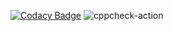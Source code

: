 [![Codacy Badge](https://app.codacy.com/project/badge/Grade/ac9beed958024271877183428552c6d4)](https://www.codacy.com/gh/stepin105197/Online-Selection-Of-Musical-InstrumentCourses-Cpp/dashboard?utm_source=github.com&amp;utm_medium=referral&amp;utm_content=stepin105197/Online-Selection-Of-Musical-InstrumentCourses-Cpp&amp;utm_campaign=Badge_Grade)
![cppcheck-action](https://github.com/stepin105197/Online-Selection-Of-Musical-InstrumentCourses-Cpp/workflows/cppcheck-action/badge.svg)
